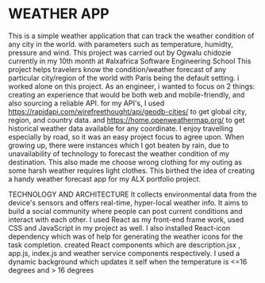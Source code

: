 # WEATHER APP

This is a simple weather application that can track the weather condition of any city in the world. with parameters such as temperature, humidty, pressure and wind.
This project was carried out by Ogwalu chidozie currently in my 10th month at #alxafrica Software Engineering School
This project helps travelers know the condition/weather forecast of any particular city/region of the world with Paris being the default setting. i worked alone on this project. As an engineer, i wanted to focus on 2 things: creating an experience that would be both web and mobile-friendly, and also sourcing a reliable API. for my API's, I used https://rapidapi.com/wirefreethought/api/geodb-cities/ to get global city, region, and country data. and https://home.openweathermap.org/ to get historical weather data available for any coordinate.
I enjoy travelling especially by road, so it was an easy project focus to agree upon. When growing up, there were instances which I got beaten by rain, due to unavailability of technology to forecast the weather condition of my destination. This also made me choose wrong clothing for my outing as some harsh weather requires light clothes. This birthed the idea of creating a handy weather forecast app for my ALX portfolio project.

TECHNOLOGY AND ARCHITECTURE
It collects environmental data from the device's sensors and offers real-time, hyper-local weather info. It aims to build a social community where people can post current conditions and interact with each other. 
I used React as my front-end frame work, used CSS and JavaScript in my project as well. I also installed React-icon dependency which was of help for generating the weather icons for the task completion.
created React components which are description.jsx , app.js, index.js and weather service components respectively. I used a dynamic background which updates it self when the temperature is <=16 degrees and > 16 degrees
